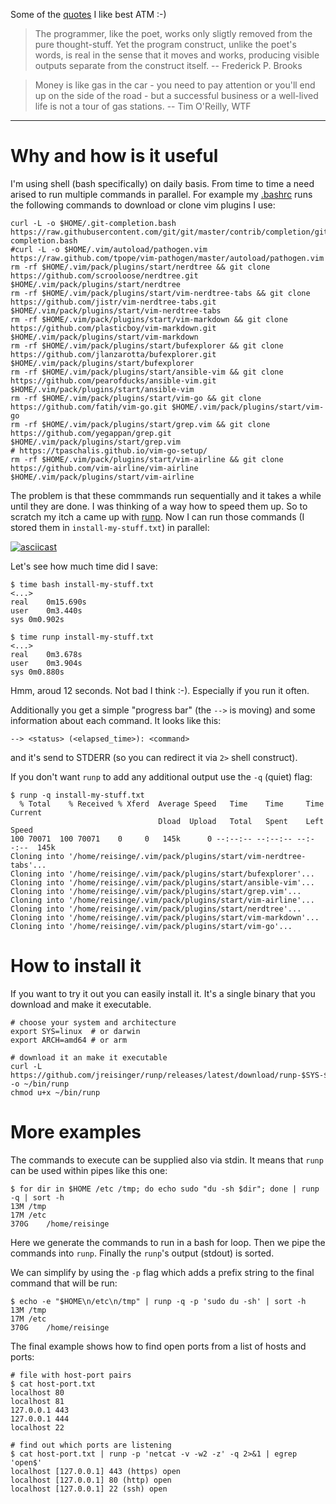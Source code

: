 Some of the [quotes](https://quotes.reisinge.net/) I like best ATM :-)

> The programmer, like the poet, works only sligtly removed from the pure thought-stuff. Yet the program construct, unlike the poet's words, is real in the sense that it moves and works, producing visible outputs separate from the construct itself. -- Frederick P. Brooks

> Money is like gas in the car - you need to pay attention or you'll end up on the side of the road - but a successful business or a well-lived life is not a tour of gas stations. -- Tim O'Reilly, WTF

---

# Why and how is it useful

I'm using shell (bash specifically) on daily basis. From time to time a need arised to run multiple commands in parallel. For example my [.bashrc](https://github.com/jreisinger/dotfiles/blob/master/.bashrc) runs the following commands to download or clone vim plugins I use:

```
curl -L -o $HOME/.git-completion.bash https://raw.githubusercontent.com/git/git/master/contrib/completion/git-completion.bash
#curl -L -o $HOME/.vim/autoload/pathogen.vim https://raw.github.com/tpope/vim-pathogen/master/autoload/pathogen.vim
rm -rf $HOME/.vim/pack/plugins/start/nerdtree && git clone https://github.com/scrooloose/nerdtree.git $HOME/.vim/pack/plugins/start/nerdtree
rm -rf $HOME/.vim/pack/plugins/start/vim-nerdtree-tabs && git clone https://github.com/jistr/vim-nerdtree-tabs.git $HOME/.vim/pack/plugins/start/vim-nerdtree-tabs
rm -rf $HOME/.vim/pack/plugins/start/vim-markdown && git clone https://github.com/plasticboy/vim-markdown.git $HOME/.vim/pack/plugins/start/vim-markdown
rm -rf $HOME/.vim/pack/plugins/start/bufexplorer && git clone https://github.com/jlanzarotta/bufexplorer.git $HOME/.vim/pack/plugins/start/bufexplorer
rm -rf $HOME/.vim/pack/plugins/start/ansible-vim && git clone https://github.com/pearofducks/ansible-vim.git $HOME/.vim/pack/plugins/start/ansible-vim
rm -rf $HOME/.vim/pack/plugins/start/vim-go && git clone https://github.com/fatih/vim-go.git $HOME/.vim/pack/plugins/start/vim-go
rm -rf $HOME/.vim/pack/plugins/start/grep.vim && git clone https://github.com/yegappan/grep.git $HOME/.vim/pack/plugins/start/grep.vim
# https://tpaschalis.github.io/vim-go-setup/
rm -rf $HOME/.vim/pack/plugins/start/vim-airline && git clone https://github.com/vim-airline/vim-airline $HOME/.vim/pack/plugins/start/vim-airline
```

The problem is that these commmands run sequentially and it takes a while until they are done. I was thinking of a way how to speed them up. So to scratch my itch a came up with [runp](https://github.com/jreisinger/runp). Now I can run those commands (I stored them in `install-my-stuff.txt`) in parallel:

[![asciicast](https://asciinema.org/a/JJBdAfDqKnlRFyF1FMeQuW6Ic.svg)](https://asciinema.org/a/JJBdAfDqKnlRFyF1FMeQuW6Ic)

<script id="asciicast-JJBdAfDqKnlRFyF1FMeQuW6Ic" src="https://asciinema.org/a/JJBdAfDqKnlRFyF1FMeQuW6Ic.js" async></script>

Let's see how much time did I save:

```
$ time bash install-my-stuff.txt
<...>
real	0m15.690s
user	0m3.440s
sys	0m0.902s

$ time runp install-my-stuff.txt
<...>
real	0m3.678s
user	0m3.904s
sys	0m0.880s
```

Hmm, aroud 12 seconds. Not bad I think :-). Especially if you run it often.

Additionally you get a simple "progress bar" (the `-->` is moving) and some information about each command. It looks like this:

```
--> <status> (<elapsed_time>): <command>
```

and it's send to STDERR (so you can redirect it via `2>` shell construct).

If you don't want `runp` to add any additional output use the `-q` (quiet) flag:

```
$ runp -q install-my-stuff.txt 
  % Total    % Received % Xferd  Average Speed   Time    Time     Time  Current
                                 Dload  Upload   Total   Spent    Left  Speed
100 70071  100 70071    0     0   145k      0 --:--:-- --:--:-- --:--:--  145k
Cloning into '/home/reisinge/.vim/pack/plugins/start/vim-nerdtree-tabs'...
Cloning into '/home/reisinge/.vim/pack/plugins/start/bufexplorer'...
Cloning into '/home/reisinge/.vim/pack/plugins/start/ansible-vim'...
Cloning into '/home/reisinge/.vim/pack/plugins/start/grep.vim'...
Cloning into '/home/reisinge/.vim/pack/plugins/start/vim-airline'...
Cloning into '/home/reisinge/.vim/pack/plugins/start/nerdtree'...
Cloning into '/home/reisinge/.vim/pack/plugins/start/vim-markdown'...
Cloning into '/home/reisinge/.vim/pack/plugins/start/vim-go'...
```

# How to install it

If you want to try it out you can easily install it. It's a single binary that you download and make it executable.

```
# choose your system and architecture
export SYS=linux  # or darwin
export ARCH=amd64 # or arm

# download it an make it executable
curl -L https://github.com/jreisinger/runp/releases/latest/download/runp-$SYS-$ARCH -o ~/bin/runp
chmod u+x ~/bin/runp
```

# More examples

The commands to execute can be supplied also via stdin. It means that `runp` can be used within pipes like this one:

```
$ for dir in $HOME /etc /tmp; do echo sudo "du -sh $dir"; done | runp -q | sort -h
13M	/tmp
17M	/etc
370G	/home/reisinge
```

Here we generate the commands to run in a bash for loop. Then we pipe the commands into `runp`. Finally the `runp`'s output (stdout) is sorted.

We can simplify by using the `-p` flag which adds a prefix string to the final command that will be run:

```
$ echo -e "$HOME\n/etc\n/tmp" | runp -q -p 'sudo du -sh' | sort -h
13M	/tmp
17M	/etc
370G	/home/reisinge
```

The final example shows how to find open ports from a list of hosts and ports:

```
# file with host-port pairs
$ cat host-port.txt
localhost 80
localhost 81
127.0.0.1 443
127.0.0.1 444
localhost 22

# find out which ports are listening
$ cat host-port.txt | runp -p 'netcat -v -w2 -z' -q 2>&1 | egrep 'open$'
localhost [127.0.0.1] 443 (https) open
localhost [127.0.0.1] 80 (http) open
localhost [127.0.0.1] 22 (ssh) open
```
